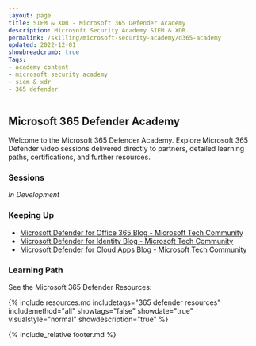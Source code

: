 ```yaml
---
layout: page
title: SIEM & XDR - Microsoft 365 Defender Academy
description: Microsoft Security Academy SIEM & XDR.
permalink: /skilling/microsoft-security-academy/d365-academy
updated: 2022-12-01
showbreadcrumb: true
Tags:
- academy content
- microsoft security academy
- siem & xdr
- 365 defender
---
```


## Microsoft 365 Defender Academy
Welcome to the Microsoft 365 Defender Academy. Explore Microsoft 365 Defender video sessions delivered directly to partners, detailed learning paths, certifications, and further resources.


### Sessions
*In Development*


### Keeping Up
* [Microsoft Defender for Office 365 Blog - Microsoft Tech Community](https://techcommunity.microsoft.com/t5/microsoft-defender-for-office/bg-p/MicrosoftDefenderforOffice365Blog)
* [Microsoft Defender for Identity Blog - Microsoft Tech Community](https://techcommunity.microsoft.com/t5/microsoft-defender-for-identity/bd-p/AzureAdvancedThreatProtection)
* [Microsoft Defender for Cloud Apps Blog - Microsoft Tech Community](https://techcommunity.microsoft.com/t5/microsoft-defender-for-cloud/bd-p/MicrosoftDefenderCloudApps)


### Learning Path
See the Microsoft 365 Defender Resources:

{% include resources.md 
    includetags="365 defender resources"
    includemethod="all" 
    showtags="false" 
    showdate="true" 
    visualstyle="normal" 
    showdescription="true"
%}


{% include_relative footer.md %}